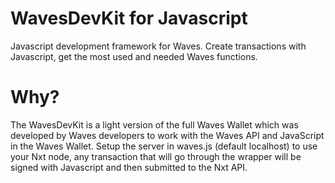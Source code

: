# WavesDevKit for Javascript
Javascript development framework for Waves. Create transactions with Javascript, get the most used and needed Waves functions. 

# Why?

The WavesDevKit is a light version of the full Waves Wallet which was developed by Waves developers to work with the Waves API and JavaScript in the Waves Wallet.
Setup the server in waves.js (default localhost) to use your Nxt node, any transaction that will go through the wrapper will be signed with Javascript and then submitted to the Nxt API.

